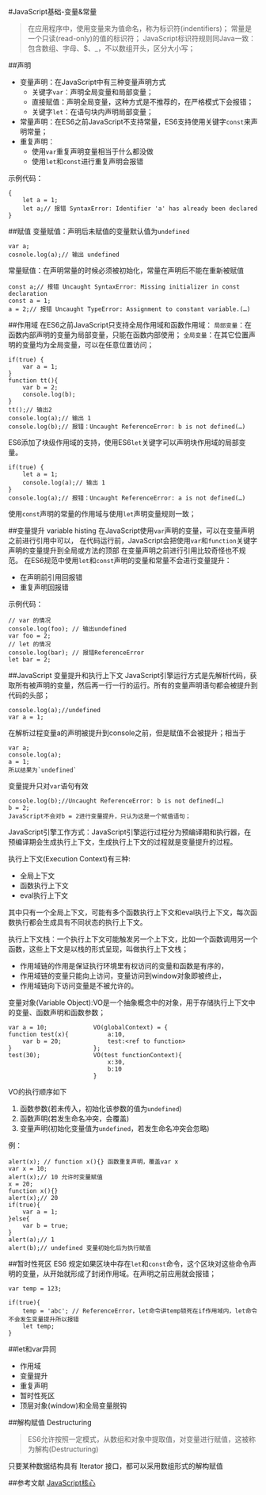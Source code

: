#JavaScript基础-变量&常量
> 在应用程序中，使用变量来为值命名，称为标识符(indentifiers)；
> 常量是一个只读(read-only)的值的标识符；
> JavaScript标识符规则同Java一致：包含数组、字母、$、_，不以数组开头，区分大小写；

##声明
+ 变量声明：在JavaScript中有三种变量声明方式
	* 关键字`var`：声明全局变量和局部变量；
	* 直接赋值：声明全局变量，这种方式是不推荐的，在严格模式下会报错；
	* 关键字`let`：在语句块内声明局部变量；
+ 常量声明：在ES6之前JavaScript不支持常量，ES6支持使用关键字`const`来声明常量；
+ 重复声明：
	* 使用`var`重复声明变量相当于什么都没做
	* 使用`let`和`const`进行重复声明会报错

示例代码：

	{
		let a = 1;
		let a;// 报错 SyntaxError: Identifier 'a' has already been declared
	}

##赋值
变量赋值：声明后未赋值的变量默认值为`undefined`
	
	var a;
	cosnole.log(a);// 输出 undefined

常量赋值：在声明常量的时候必须被初始化，常量在声明后不能在重新被赋值

	const a;// 报错 Uncaught SyntaxError: Missing initializer in const declaration
	const a = 1;
	a = 2;// 报错 Uncaught TypeError: Assignment to constant variable.(…)
	
##作用域
在ES6之前JavaScript只支持全局作用域和函数作用域：
`局部变量`：在函数内部声明的变量为局部变量，只能在函数内部使用；
`全局变量`：在其它位置声明的变量均为全局变量，可以在任意位置访问；
	
	if(true) {
		var a = 1;
	}
	function tt(){
		var b = 2;
		console.log(b);
	}
	tt();// 输出2
	console.log(a);// 输出 1
	console.log(b);// 报错：Uncaught ReferenceError: b is not defined(…)

ES6添加了块级作用域的支持，使用ES6`let`关键字可以声明块作用域的局部变量。

	if(true) {
		let a = 1;
		console.log(a);// 输出 1
	}
	console.log(a);// 报错：Uncaught ReferenceError: a is not defined(…)

使用`const`声明的常量的作用域与使用`let`声明变量规则一致；


##变量提升 variable histing
在JavaScript使用`var`声明的变量，可以在变量声明之前进行引用中可以，
在代码运行前，JavaScript会把使用`var`和`function`关键字声明的变量提升到全局或方法的顶部
在变量声明之前进行引用比较奇怪也不规范。
在ES6规范中使用`let`和`const`声明的变量和常量不会进行变量提升：
+ 在声明前引用回报错
+ 重复声明回报错

示例代码：

	// var 的情况
	console.log(foo); // 输出undefined
	var foo = 2;
	// let 的情况
	console.log(bar); // 报错ReferenceError
	let bar = 2;


##JavaScript 变量提升和执行上下文
JavaScript引擎运行方式是先解析代码，获取所有被声明的变量，然后再一行一行的运行。所有的变量声明语句都会被提升到代码的头部；

	console.log(a);//undefined
	var a = 1;
	
在解析过程变量a的声明被提升到console之前，但是赋值不会被提升；相当于

	var a;
	console.log(a);
	a = 1;
	所以结果为`undefined`

变量提升只对`var`语句有效

	console.log(b);//Uncaught ReferenceError: b is not defined(…)
	b = 2;
	JavaScript不会对b = 2进行变量提升，只认为这是一个赋值语句；

JavaScript引擎工作方式：JavaScript引擎运行过程分为预编译期和执行器，在预编译期会生成执行上下文，生成执行上下文的过程就是变量提升的过程。

执行上下文(Execution Context)有三种:
+ 全局上下文
+ 函数执行上下文
+ eval执行上下文

其中只有一个全局上下文，可能有多个函数执行上下文和eval执行上下文，每次函数执行都会生成具有不同状态的执行上下文。

执行上下文栈：一个执行上下文可能触发另一个上下文，比如一个函数调用另一个函数，这些上下文是以栈的形式呈现，叫做执行上下文栈；
+ 作用域链的作用是保证执行环境里有权访问的变量和函数是有序的，
+ 作用域链的变量只能向上访问，变量访问到window对象即被终止，
+ 作用域链向下访问变量是不被允许的。

变量对象(Variable Object):VO是一个抽象概念中的对象，用于存储执行上下文中的变量、函数声明和函数参数；

	var a = 10;      		VO(globalContext) = {
	function test(x){			a:10,
		var b = 20;				test:<ref to function>
	}						};	
	test(30);				VO(test functionContext){
								x:30,
								b:10
							}

VO的执行顺序如下
1. 函数参数(若未传入，初始化该参数的值为`undefined`)
2. 函数声明(若发生命名冲突，会覆盖)
3. 变量声明(初始化变量值为`undefined`，若发生命名冲突会忽略)

例：

	alert(x); // function x(){} 函数重复声明，覆盖var x
	var x = 10;
	alert(x);// 10 允许时变量赋值
	x = 20;
	function x(){}
	alert(x);// 20
	if(true){
		var a = 1;
	}else{
		var b = true;
	}
	alert(a);// 1
	alert(b);// undefined 变量初始化后为执行赋值

##暂时性死区
ES6 规定如果区块中存在`let`和`const`命令，这个区块对这些命令声明的变量，从开始就形成了封闭作用域。在声明之前应用就会报错；

	var temp = 123;

	if(true){
		temp = 'abc'; // ReferenceError，let命令讲temp锁死在if作用域内，let命令不会发生变量提升所以报错
		let temp; 
	}

##let和var异同
+ 作用域
+ 变量提升
+ 重复声明
+ 暂时性死区
+ 顶层对象(window)和全局变量脱钩

##解构赋值 Destructuring
> ES6允许按照一定模式，从数组和对象中提取值，对变量进行赋值，这被称为解构(Destructuring)

只要某种数据结构具有 Iterator 接口，都可以采用数组形式的解构赋值

##参考文献
[JavaScript核心](http://weizhifeng.net/javascript-the-core.html#execution-context-stack)






















































